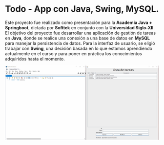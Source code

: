 # Todo - App con Java, Swing, MySQL.

Este proyecto fue realizado como presentación para la **Academia Java + Springboot**, dictada por **Softtek** en conjunto con la **Universidad Siglo-XII**. El objetivo del proyecto fue desarrollar una aplicación de gestión de tareas en **Java**, donde se realice una conexión a una base de datos en **MySQL** para manejar la persistencia de datos. Para la interfaz de usuario, se eligió trabajar con **Swing**, una decisión basada en lo que estamos aprendiendo actualmente en el curso y para poner en práctica los conocimientos adquiridos hasta el momento.

![Funcionamiento de la aplicación](https://github.com/nicomuros/actividad-m3-acsofttek/blob/main/capturas/Comprobacion%20con%20MySQL.gif?raw=true)
#
